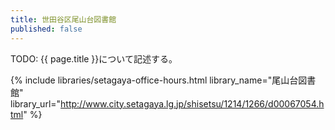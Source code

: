 ```yaml
---
title: 世田谷区尾山台図書館
published: false
---
```


TODO: {{ page.title }}について記述する。

{% include libraries/setagaya-office-hours.html
    library_name="尾山台図書館"
    library_url="http://www.city.setagaya.lg.jp/shisetsu/1214/1266/d00067054.html" %}
